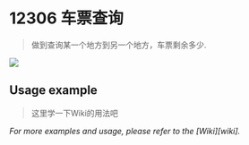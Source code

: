 # 12306 车票查询
> 做到查询某一个地方到另一个地方，车票剩余多少.

![](https://doc.shiyanlou.com/document-uid627425labid2072timestamp1521539920762.png)

## Usage example
> 这里学一下Wiki的用法吧

_For more examples and usage, please refer to the [Wiki][wiki]._
